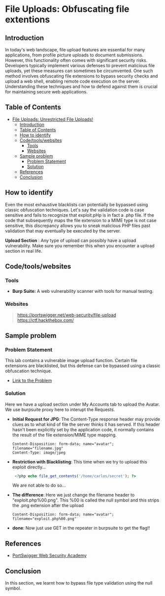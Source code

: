 # File Uploads: Obfuscating file extentions

## Introduction

In today's web landscape, file upload features are essential for many applications, from profile picture uploads to document submissions. However, this functionality often comes with significant security risks. Developers typically implement various defenses to prevent malicious file uploads, yet these measures can sometimes be circumvented. One such method involves obfuscating file extensions to bypass security checks and upload a web shell, enabling remote code execution on the server. Understanding these techniques and how to defend against them is crucial for maintaining secure web applications.


## Table of Contents

- [File Uploads: Unrestricted File Uploads!](#file-uploads-unrestricted-file-uploads)
  - [Introduction](#Introduction)
  - [Table of Contents](#table-of-contents)
  - [How to identify](#how-to-identify)
  - [Code/tools/websites](#codetoolswebsites)
    - [Tools](#tools)
    - [Websites](#websites)
  - [Sample problem](#sample-problem)
    - [Problem Statement](#problem-statement)
    - [Solution](#solution)
  - [References](#references)
  - [Conclusion](#conclusion)


## How to identify

 Even the most exhaustive blacklists can potentially be bypassed using classic obfuscation techniques. Let's say the validation code is case sensitive and fails to recognize that exploit.pHp is in fact a .php file. If the code that subsequently maps the file extension to a MIME type is not case sensitive, this discrepancy allows you to sneak malicious PHP files past validation that may eventually be executed by the server. 

**Upload Section** :
Any type of upload can possibly have a upload vulnerability. Make sure you remember this when you encounter a upload section in real life.



## Code/tools/websites

### Tools
- **Burp Suite:** A web vulnerability scanner with tools for manual testing.

### Websites
> https://portswigger.net/web-security/file-upload
> https://ctf.hackthebox.com/ 


## Sample problem

### Problem Statement
This lab contains a vulnerable image upload function. Certain file extensions are blacklisted, but this defense can be bypassed using a classic obfuscation technique. 

- [Link to the Problem](https://portswigger.net/web-security/file-upload/lab-file-upload-web-shell-upload-via-obfuscated-file-extension)

### Solution
Here we have a upload section under My Accounts tab to upload the Avatar.
We use burpsuite proxy here to interupt the Requests. 

- **Initial Request for JPG**:
The Content-Type response header may provide clues as to what kind of file the server thinks it has served. If this header hasn't been explicitly set by the application code, it normally contains the result of the file extension/MIME type mapping. 
  ```
  Content-Disposition: form-data; name="avatar"; filename="filename.jpg"
  Content-Type: image/jpeg
  ``` 

- **Restriction with Blacklisting**:
This time when we try to upload this exploit directly...
  ```php
   <?php echo file_get_contents('/home/carlos/secret'); ?>
  ```
   We are not able to do so...

- **The difference**:
   Here we just change the filename header to "exploit.php%00.png". This %00 is called the null symbol and this strips the .png extension after the upload
   ```
  Content-Disposition: form-data; name="avatar"; filename="exploit.php%00.png"
  ``` 
- **done**:
Now just use GET in the repeater in burpsuite to get the flag!!


## References

- [PortSwigger Web Security Academy](https://portswigger.net/web-security/file-upload)


## Conclusion
In this section, we learnt how to bypass file type validation using the null symbol.